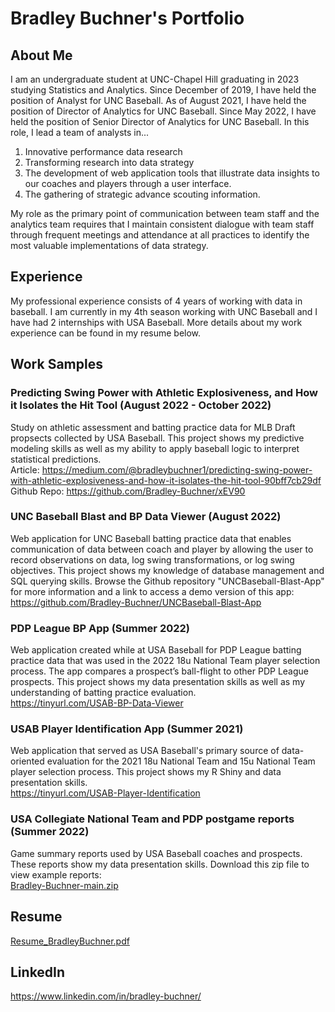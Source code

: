 # Bradley Buchner's Portfolio

## About Me
I am an undergraduate student at UNC-Chapel Hill graduating in 2023 studying Statistics and Analytics. Since December of 2019, I have held the position of Analyst for UNC Baseball. As of August 2021, I have held the position of Director of Analytics for UNC Baseball. Since May 2022, I have held the position of Senior Director of Analytics for UNC Baseball. In this role, I lead a team of analysts in... 

1. Innovative performance data research
2. Transforming research into data strategy
3. The development of web application tools that illustrate data insights to our coaches and players through a user interface.
4. The gathering of strategic advance scouting information.

My role as the primary point of communication between team staff and the analytics team requires that I maintain consistent dialogue with team staff through frequent meetings and attendance at all practices to identify the most valuable implementations of data strategy.

## Experience
My professional experience consists of 4 years of working with data in baseball. I am currently in my 4th season working with UNC Baseball and I have had 2 internships with USA Baseball. More details about my work experience can be found in my resume below. 

## Work Samples

### Predicting Swing Power with Athletic Explosiveness, and How it Isolates the Hit Tool (August 2022 - October 2022)
Study on athletic assessment and batting practice data for MLB Draft propsects collected by USA Baseball. This project shows my predictive modeling skills as well as my ability to apply baseball logic to interpret statistical predictions. </br>
Article: https://medium.com/@bradleybuchner1/predicting-swing-power-with-athletic-explosiveness-and-how-it-isolates-the-hit-tool-90bff7cb29df </br>
Github Repo: https://github.com/Bradley-Buchner/xEV90

### UNC Baseball Blast and BP Data Viewer (August 2022)
Web application for UNC Baseball batting practice data that enables communication of data between coach and player by allowing the user to record observations on data, log swing transformations, or log swing objectives. This project shows my knowledge of database management and SQL querying skills. Browse the Github repository "UNCBaseball-Blast-App" for more information and a link to access a demo version of this app: </br>
https://github.com/Bradley-Buchner/UNCBaseball-Blast-App

### PDP League BP App (Summer 2022)
Web application created while at USA Baseball for PDP League batting practice data that was used in the 2022 18u National Team player selection process. The app compares a prospect’s ball-flight to other PDP League prospects. This project shows my data presentation skills as well as my understanding of batting practice evaluation. </br>
https://tinyurl.com/USAB-BP-Data-Viewer 

### USAB Player Identification App (Summer 2021)
Web application that served as USA Baseball's primary source of data-oriented evaluation for the 2021 18u National Team and 15u National Team player selection process. This project shows my R Shiny and data presentation skills. </br>
https://tinyurl.com/USAB-Player-Identification

### USA Collegiate National Team and PDP postgame reports (Summer 2022)
Game summary reports used by USA Baseball coaches and prospects. These reports show my data presentation skills. Download this zip file to view example reports: </br>
[Bradley-Buchner-main.zip](https://github.com/Bradley-Buchner/Bradley-Buchner/files/9795655/Bradley-Buchner-main.zip)


## Resume
[Resume_BradleyBuchner.pdf](https://github.com/Bradley-Buchner/Bradley-Buchner/files/9840512/Resume_BradleyBuchner.pdf)

## LinkedIn
https://www.linkedin.com/in/bradley-buchner/
